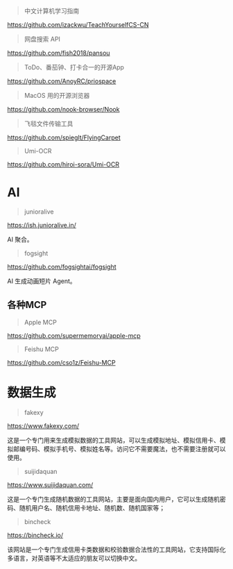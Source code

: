 > 中文计算机学习指南

https://github.com/izackwu/TeachYourselfCS-CN

> 网盘搜索 API

https://github.com/fish2018/pansou

> ToDo、番茄钟、打卡合一的开源App

https://github.com/AnoyRC/priospace

> MacOS 用的开源浏览器

https://github.com/nook-browser/Nook

> 飞毯文件传输工具

https://github.com/spieglt/FlyingCarpet

> Umi-OCR

https://github.com/hiroi-sora/Umi-OCR

# AI

> junioralive

https://ish.junioralive.in/

AI 聚合。

> fogsight

https://github.com/fogsightai/fogsight

AI 生成动画短片 Agent。

## 各种MCP
> Apple MCP

https://github.com/supermemoryai/apple-mcp

> Feishu MCP

https://github.com/cso1z/Feishu-MCP

# 数据生成

> fakexy

https://www.fakexy.com/

这是一个专门用来生成模拟数据的工具网站，可以生成模拟地址、模拟信用卡、模拟邮编号码、模拟手机号、模拟姓名等。访问它不需要魔法，也不需要注册就可以使用。

> suijidaquan

https://www.suijidaquan.com/

这是一个专门生成随机数据的工具网站，主要是面向国内用户，它可以生成随机密码、随机用户名、随机信用卡地址、随机数、随机国家等；

> bincheck

https://bincheck.io/

该网站是一个专门生成信用卡类数据和校验数据合法性的工具网站，它支持国际化多语言，对英语等不太适应的朋友可以切换中文。


